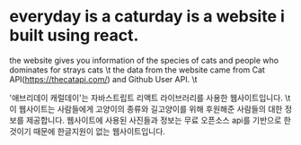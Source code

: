 # everyday is a caturday is a website i built using react.
the website gives you information of the species of cats and people who dominates for strays cats \t
the data from the website came from Cat API(https://thecatapi.com/) and Github User API. \t


'애브리데이 캐럴데이'는 자바스트립트 리액트 라이브러리를 사용한 웹사이트입니다. \t
이 웹사이트는 사람들에게 고양이의 종류와 길고양이를 위해 후원해준 사람들의 대한 정보를 제공합니다.
웹사이트에 사용된 사진들과 정보는 무료 오픈소스 api를 기반으로 한 것이기 때문에 한글지원이 없는 웹사이트입니다.
